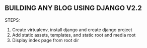 ## BUILDING ANY BLOG USING DJANGO V2.2

STEPS:

1. Create virtualenv, install django and create django project
2. Add static assets, templates, and static root and media root
3. Display index page from root dir
